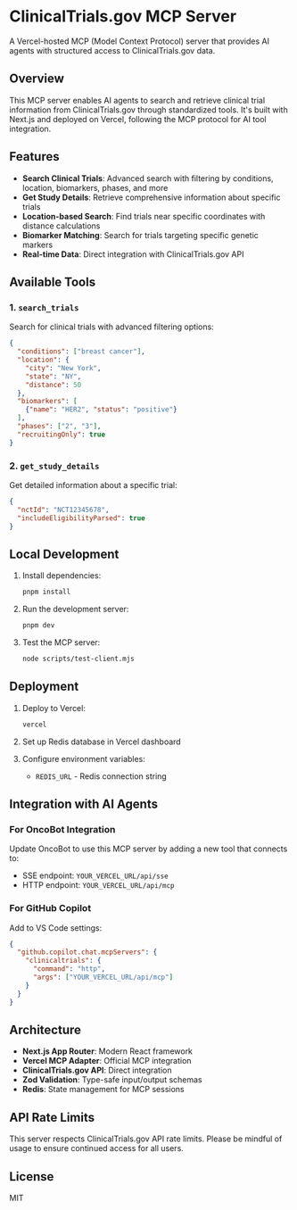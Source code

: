 # ClinicalTrials.gov MCP Server

A Vercel-hosted MCP (Model Context Protocol) server that provides AI agents with structured access to ClinicalTrials.gov data.

## Overview

This MCP server enables AI agents to search and retrieve clinical trial information from ClinicalTrials.gov through standardized tools. It's built with Next.js and deployed on Vercel, following the MCP protocol for AI tool integration.

## Features

- **Search Clinical Trials**: Advanced search with filtering by conditions, location, biomarkers, phases, and more
- **Get Study Details**: Retrieve comprehensive information about specific trials
- **Location-based Search**: Find trials near specific coordinates with distance calculations
- **Biomarker Matching**: Search for trials targeting specific genetic markers
- **Real-time Data**: Direct integration with ClinicalTrials.gov API

## Available Tools

### 1. `search_trials`

Search for clinical trials with advanced filtering options:

```json
{
  "conditions": ["breast cancer"],
  "location": {
    "city": "New York",
    "state": "NY",
    "distance": 50
  },
  "biomarkers": [
    {"name": "HER2", "status": "positive"}
  ],
  "phases": ["2", "3"],
  "recruitingOnly": true
}
```

### 2. `get_study_details`

Get detailed information about a specific trial:

```json
{
  "nctId": "NCT12345678",
  "includeEligibilityParsed": true
}
```

## Local Development

1. Install dependencies:
   ```bash
   pnpm install
   ```

2. Run the development server:
   ```bash
   pnpm dev
   ```

3. Test the MCP server:
   ```bash
   node scripts/test-client.mjs
   ```

## Deployment

1. Deploy to Vercel:
   ```bash
   vercel
   ```

2. Set up Redis database in Vercel dashboard

3. Configure environment variables:
   - `REDIS_URL` - Redis connection string

## Integration with AI Agents

### For OncoBot Integration

Update OncoBot to use this MCP server by adding a new tool that connects to:
- SSE endpoint: `YOUR_VERCEL_URL/api/sse`
- HTTP endpoint: `YOUR_VERCEL_URL/api/mcp`

### For GitHub Copilot

Add to VS Code settings:
```json
{
  "github.copilot.chat.mcpServers": {
    "clinicaltrials": {
      "command": "http",
      "args": ["YOUR_VERCEL_URL/api/mcp"]
    }
  }
}
```

## Architecture

- **Next.js App Router**: Modern React framework
- **Vercel MCP Adapter**: Official MCP integration
- **ClinicalTrials.gov API**: Direct integration
- **Zod Validation**: Type-safe input/output schemas
- **Redis**: State management for MCP sessions

## API Rate Limits

This server respects ClinicalTrials.gov API rate limits. Please be mindful of usage to ensure continued access for all users.

## License

MIT